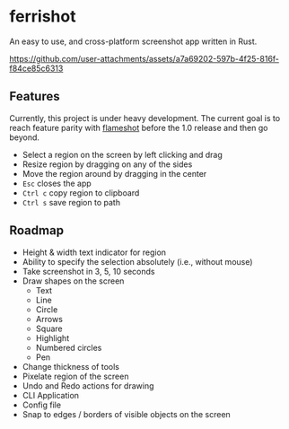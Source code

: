 # ferrishot

An easy to use, and cross-platform screenshot app written in Rust.

<https://github.com/user-attachments/assets/a7a69202-597b-4f25-816f-f84ce85c6313>

## Features

Currently, this project is under heavy development. The current goal is to reach feature parity with [flameshot](https://github.com/flameshot-org/flameshot) before the 1.0 release and then go beyond.

- Select a region on the screen by left clicking and drag
- Resize region by dragging on any of the sides
- Move the region around by dragging in the center
- `Esc` closes the app
- `Ctrl c` copy region to clipboard
- `Ctrl s` save region to path

## Roadmap

- Height & width text indicator for region
- Ability to specify the selection absolutely (i.e., without mouse)
- Take screenshot in 3, 5, 10 seconds
- Draw shapes on the screen
  - Text
  - Line
  - Circle
  - Arrows
  - Square
  - Highlight
  - Numbered circles
  - Pen
- Change thickness of tools
- Pixelate region of the screen
- Undo and Redo actions for drawing
- CLI Application
- Config file
- Snap to edges / borders of visible objects on the screen
